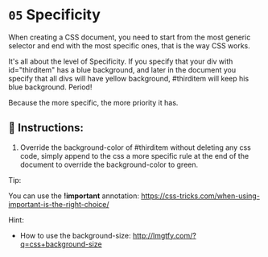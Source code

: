 # `05` Specificity

When creating a CSS document, you need to start from the most generic selector and end with the most specific ones, that is the way CSS works.

It's all about the level of Specificity.
If you specify that your div with id="thirditem" has a blue background, and later in the document you specify that all divs will have yellow background, #thirditem will keep his blue background. Period!

Because the more specific, the more priority it has.

## 📝 Instructions:

1. Override the background-color of #thirditem without deleting any css code, simply append to the css a more specific rule at the end of the document to override the background-color to green.

Tip:

You can use the **!important** annotation:
https://css-tricks.com/when-using-important-is-the-right-choice/

Hint:

- How to use the background-size: http://lmgtfy.com/?q=css+background-size
